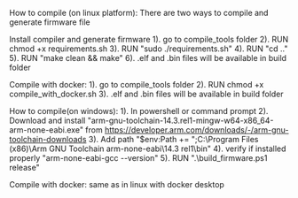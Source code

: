 How to compile (on linux platform):
There are two ways to compile and generate firmware file

Install compiler and generate firmware
1). go to compile_tools folder
2). RUN chmod +x requirements.sh 
3). RUN "sudo ./requirements.sh" 
4). RUN "cd .."
5). RUN "make clean && make"
6). .elf and .bin files will be available in build folder


Compile with docker:
1). go to compile_tools folder
2). RUN chmod +x compile_with_docker.sh
3). .elf and .bin files will be available in build folder

How to compile(on windows):
1). In powershell or command prompt
2). Download and install "arm-gnu-toolchain-14.3.rel1-mingw-w64-x86_64-arm-none-eabi.exe" from 
    https://developer.arm.com/downloads/-/arm-gnu-toolchain-downloads
3). Add path "$env:Path += ";C:\Program Files (x86)\Arm GNU Toolchain arm-none-eabi\14.3 rel1\bin"
4). verify if installed properly "arm-none-eabi-gcc --version"
5). RUN ".\build_firmware.ps1 release"

Compile with docker:
same as in linux with docker desktop
